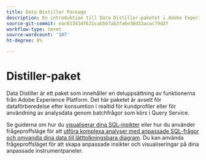 ```yaml
---
title: Data Distiller Package
description: En introduktion till Data Distiller-paketet i Adobe Experience Platform.
source-git-commit: eac613434f631cab567ab3fa6e30d33acac79d2f
workflow-type: tm+mt
source-wordcount: '107'
ht-degree: 0%

---
```


# Distiller-paket

Data Distiller är ett paket som innehåller en deluppsättning av funktionerna från Adobe Experience Platform. Det här paketet är avsett för dataförberedelse efter konsumtion i realtid för kundprofiler eller för användning av analysdata genom batchfrågor som körs i Query Service.

Se guiderna om hur du [visualiserar dina SQL-insikter](../../dashboards/sql-insights-query-pro-mode/overview.md) eller hur du använder frågeproffsläge för att [utföra komplexa analyser med anpassade SQL-frågor och omvandla dina data till lätttolkningsbara diagram](../../dashboards/sql-insights-query-pro-mode/overview.md). Du kan använda frågeproffsläget för att skapa anpassade insikter och visualiseringar på dina anpassade instrumentpaneler.

